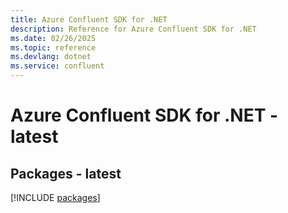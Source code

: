 ```yaml
---
title: Azure Confluent SDK for .NET
description: Reference for Azure Confluent SDK for .NET
ms.date: 02/26/2025
ms.topic: reference
ms.devlang: dotnet
ms.service: confluent
---
```

# Azure Confluent SDK for .NET - latest
## Packages - latest
[!INCLUDE [packages](confluent-index.md)]